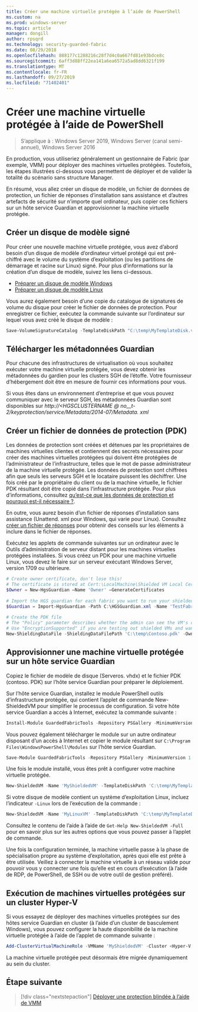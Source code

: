 ```yaml
---
title: Créer une machine virtuelle protégée à l’aide de PowerShell
ms.custom: na
ms.prod: windows-server
ms.topic: article
manager: dongill
author: rpsqrd
ms.technology: security-guarded-fabric
ms.date: 08/29/2018
ms.openlocfilehash: 888177c1288216c28f7d4c0a667fd81e93bdce8c
ms.sourcegitcommit: 6aff3d88ff22ea141a6ea6572a5ad8dd6321f199
ms.translationtype: MT
ms.contentlocale: fr-FR
ms.lasthandoff: 09/27/2019
ms.locfileid: "71402401"
---
```

# <a name="create-a-shielded-vm-using-powershell"></a>Créer une machine virtuelle protégée à l’aide de PowerShell

>S’applique à : Windows Server 2019, Windows Server (canal semi-annuel), Windows Server 2016

En production, vous utiliseriez généralement un gestionnaire de Fabric (par exemple, VMM) pour déployer des machines virtuelles protégées. Toutefois, les étapes illustrées ci-dessous vous permettent de déployer et de valider la totalité du scénario sans structure Manager.

En résumé, vous allez créer un disque de modèle, un fichier de données de protection, un fichier de réponses d’installation sans assistance et d’autres artefacts de sécurité sur n’importe quel ordinateur, puis copier ces fichiers sur un hôte service Guardian et approvisionner la machine virtuelle protégée.

## <a name="create-a-signed-template-disk"></a>Créer un disque de modèle signé

Pour créer une nouvelle machine virtuelle protégée, vous avez d’abord besoin d’un disque de modèle d’ordinateur virtuel protégé qui est pré-chiffré avec le volume du système d’exploitation (ou les partitions de démarrage et racine sur Linux) signé.
Pour plus d’informations sur la création d’un disque de modèle, suivez les liens ci-dessous.

- [Préparer un disque de modèle Windows](guarded-fabric-create-a-shielded-vm-template.md)
- [Préparer un disque de modèle Linux](guarded-fabric-create-a-linux-shielded-vm-template.md)

Vous aurez également besoin d’une copie du catalogue de signatures de volume du disque pour créer le fichier de données de protection.
Pour enregistrer ce fichier, exécutez la commande suivante sur l’ordinateur sur lequel vous avez créé le disque de modèle :

```powershell
Save-VolumeSignatureCatalog -TemplateDiskPath "C:\temp\MyTemplateDisk.vhdx" -VolumeSignatureCatalogPath "C:\temp\MyTemplateDiskCatalog.vsc"
```

## <a name="download-guardian-metadata"></a>Télécharger les métadonnées Guardian

Pour chacune des infrastructures de virtualisation où vous souhaitez exécuter votre machine virtuelle protégée, vous devez obtenir les métadonnées du gardien pour les clusters SGH de l’étoffe.
Votre fournisseur d’hébergement doit être en mesure de fournir ces informations pour vous.

Si vous êtes dans un environnement d’entreprise et que vous pouvez communiquer avec le serveur SGH, les métadonnées Guardian sont disponibles sur *http://\<HGSCLUSTERNAME @ no__t-2/keyprotection/service/Metadata/2014-07/Metadata. xml*

## <a name="create-shielding-data-pdk-file"></a>Créer un fichier de données de protection (PDK)

Les données de protection sont créées et détenues par les propriétaires de machines virtuelles clientes et contiennent des secrets nécessaires pour créer des machines virtuelles protégées qui doivent être protégées de l’administrateur de l’infrastructure, telles que le mot de passe administrateur de la machine virtuelle protégée.
Les données de protection sont chiffrées afin que seuls les serveurs SGH et le locataire puissent les déchiffrer.
Une fois créé par le propriétaire du client ou de la machine virtuelle, le fichier PDK résultant doit être copié dans l’infrastructure protégée.
Pour plus d’informations, consultez [qu’est-ce que les données de protection et pourquoi est-il nécessaire ?](guarded-fabric-and-shielded-vms.md#what-is-shielding-data-and-why-is-it-necessary).

En outre, vous aurez besoin d’un fichier de réponses d’installation sans assistance (Unattend. xml pour Windows, qui varie pour Linux). Consultez [créer un fichier de réponses](guarded-fabric-tenant-creates-shielding-data.md#create-an-answer-file) pour obtenir des conseils sur les éléments à inclure dans le fichier de réponses.

Exécutez les applets de commande suivantes sur un ordinateur avec le Outils d’administration de serveur distant pour les machines virtuelles protégées installées.
Si vous créez un PDK pour une machine virtuelle Linux, vous devez le faire sur un serveur exécutant Windows Server, version 1709 ou ultérieure.

 
```powershell
# Create owner certificate, don't lose this!
# The certificate is stored at Cert:\LocalMachine\Shielded VM Local Certificates
$Owner = New-HgsGuardian –Name 'Owner' –GenerateCertificates
 
# Import the HGS guardian for each fabric you want to run your shielded VM
$Guardian = Import-HgsGuardian -Path C:\HGSGuardian.xml -Name 'TestFabric'
 
# Create the PDK file
# The "Policy" parameter describes whether the admin can see the VM's console or not
# Use "EncryptionSupported" if you are testing out shielded VMs and want to debug any issues during the specialization process
New-ShieldingDataFile -ShieldingDataFilePath 'C:\temp\Contoso.pdk' -Owner $Owner –Guardian $guardian –VolumeIDQualifier (New-VolumeIDQualifier -VolumeSignatureCatalogFilePath 'C:\temp\MyTemplateDiskCatalog.vsc' -VersionRule Equals) -WindowsUnattendFile 'C:\unattend.xml' -Policy Shielded
```
    
## <a name="provision-shielded-vm-on-a-guarded-host"></a>Approvisionner une machine virtuelle protégée sur un hôte service Guardian
Copiez le fichier de modèle de disque (Serveros. vhdx) et le fichier PDK (contoso. PDK) sur l’hôte service Guardian pour préparer le déploiement.

Sur l’hôte service Guardian, installez le module PowerShell outils d’infrastructure protégée, qui contient l’applet de commande New-ShieldedVM pour simplifier le processus de configuration. Si votre hôte service Guardian a accès à Internet, exécutez la commande suivante :

```powershell
Install-Module GuardedFabricTools -Repository PSGallery -MinimumVersion 1.0.0
```

Vous pouvez également télécharger le module sur un autre ordinateur disposant d’un accès à Internet et copier le module résultant sur `C:\Program Files\WindowsPowerShell\Modules` sur l’hôte service Guardian.

```powershell
Save-Module GuardedFabricTools -Repository PSGallery -MinimumVersion 1.0.0 -Path C:\temp\
```

Une fois le module installé, vous êtes prêt à configurer votre machine virtuelle protégée.

```powershell
New-ShieldedVM -Name 'MyShieldedVM' -TemplateDiskPath 'C:\temp\MyTemplateDisk.vhdx' -ShieldingDataFilePath 'C:\temp\Contoso.pdk' -Wait
```

Si votre disque de modèle contient un système d’exploitation Linux, incluez l’indicateur `-Linux` lors de l’exécution de la commande :

```powershell
New-ShieldedVM -Name 'MyLinuxVM' -TemplateDiskPath 'C:\temp\MyTemplateDisk.vhdx' -ShieldingDataFilePath 'C:\temp\Contoso.pdk' -Wait -Linux
```

Consultez le contenu de l’aide à l’aide de `Get-Help New-ShieldedVM -Full` pour en savoir plus sur les autres options que vous pouvez passer à l’applet de commande.

Une fois la configuration terminée, la machine virtuelle passe à la phase de spécialisation propre au système d’exploitation, après quoi elle est prête à être utilisée.
Veillez à connecter la machine virtuelle à un réseau valide pour pouvoir vous y connecter une fois qu’elle est en cours d’exécution (à l’aide de RDP, de PowerShell, de SSH ou de votre outil de gestion préféré).

## <a name="running-shielded-vms-on-a-hyper-v-cluster"></a>Exécution de machines virtuelles protégées sur un cluster Hyper-V

Si vous essayez de déployer des machines virtuelles protégées sur des hôtes service Guardian en cluster (à l’aide d’un cluster de basculement Windows), vous pouvez configurer la haute disponibilité de la machine virtuelle protégée à l’aide de l’applet de commande suivante :

```powershell
Add-ClusterVirtualMachineRole -VMName 'MyShieldedVM' -Cluster <Hyper-V cluster name>
```

La machine virtuelle protégée peut désormais être migrée dynamiquement au sein du cluster.

## <a name="next-step"></a>Étape suivante

> [!div class="nextstepaction"]
> [Déployer une protection blindée à l’aide de VMM](guarded-fabric-tenant-deploys-shielded-vm-using-vmm.md)